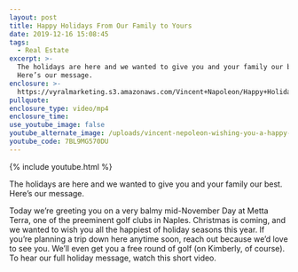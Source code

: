 ```yaml
---
layout: post
title: Happy Holidays From Our Family to Yours
date: 2019-12-16 15:08:45
tags:
  - Real Estate
excerpt: >-
  The holidays are here and we wanted to give you and your family our best.
  Here’s our message.
enclosure: >-
  https://vyralmarketing.s3.amazonaws.com/Vincent+Napoleon/Happy+Holidays+From+Our+Family+to+Yours+(1).mp4
pullquote:
enclosure_type: video/mp4
enclosure_time:
use_youtube_image: false
youtube_alternate_image: /uploads/vincent-nepoleon-wishing-you-a-happy-holiday-season-youtube.jpg
youtube_code: 7BL9MG570DU
---
```


{% include youtube.html %}

The holidays are here and we wanted to give you and your family our best. Here’s our message.

Today we’re greeting you on a very balmy mid-November Day at Metta Terra, one of the preeminent golf clubs in Naples. Christmas is coming, and we wanted to wish you all the happiest of holiday seasons this year. If you’re planning a trip down here anytime soon, reach out because we’d love to see you. We’ll even get you a free round of golf (on Kimberly, of course). To hear our full holiday message, watch this short video.